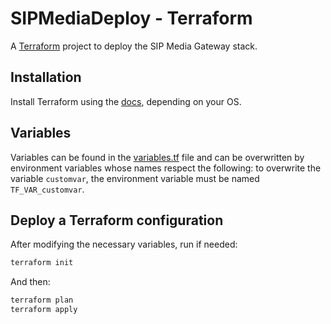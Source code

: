 # SIPMediaDeploy - Terraform

A [Terraform](https://www.terraform.io/docs) project to deploy the SIP Media Gateway stack.


## Installation

Install Terraform using the [docs](https://learn.hashicorp.com/tutorials/terraform/install-cli), depending on your OS.


## Variables

Variables can be found in the [variables.tf](./variables.tf) file and can be overwritten by environment variables whose names respect the following: to overwrite the variable `customvar`, the environment variable must be named `TF_VAR_customvar`.


## Deploy a Terraform configuration

After modifying the necessary variables, run if needed:
```bash
terraform init
```
And then:
```bash
terraform plan
terraform apply
```
